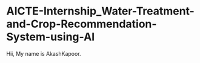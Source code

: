 # AICTE-Internship_Water-Treatment-and-Crop-Recommendation-System-using-AI 
 
Hii, My name is AkashKapoor.
